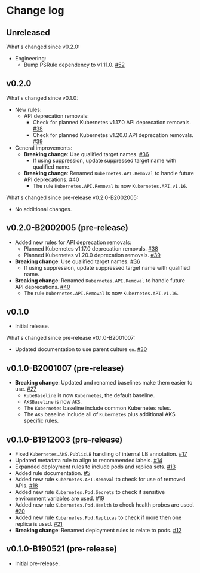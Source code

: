 # Change log

## Unreleased

What's changed since v0.2.0:

- Engineering:
  - Bump PSRule dependency to v1.11.0. [#52](https://github.com/microsoft/PSRule.Rules.Kubernetes/issues/52)

## v0.2.0

What's changed since v0.1.0:

- New rules:
  - API deprecation removals:
    - Check for planned Kubernetes v1.17.0 API deprecation removals. [#38](https://github.com/Microsoft/PSRule.Rules.Kubernetes/issues/38)
    - Check for planned Kubernetes v1.20.0 API deprecation removals. [#39](https://github.com/Microsoft/PSRule.Rules.Kubernetes/issues/39)
- General improvements:
  - **Breaking change**: Use qualified target names. [#36](https://github.com/Microsoft/PSRule.Rules.Kubernetes/issues/36)
    - If using suppression, update suppressed target name with qualified name.
  - **Breaking change**: Renamed `Kubernetes.API.Removal` to handle future API deprecations. [#40](https://github.com/Microsoft/PSRule.Rules.Kubernetes/issues/40)
    - The rule `Kubernetes.API.Removal` is now `Kubernetes.API.v1.16`.

What's changed since pre-release v0.2.0-B2002005:

- No additional changes.

## v0.2.0-B2002005 (pre-release)

- Added new rules for API deprecation removals:
  - Planned Kubernetes v1.17.0 deprecation removals. [#38](https://github.com/Microsoft/PSRule.Rules.Kubernetes/issues/38)
  - Planned Kubernetes v1.20.0 deprecation removals. [#39](https://github.com/Microsoft/PSRule.Rules.Kubernetes/issues/39)
- **Breaking change**: Use qualified target names. [#36](https://github.com/Microsoft/PSRule.Rules.Kubernetes/issues/36)
  - If using suppression, update suppressed target name with qualified name.
- **Breaking change**: Renamed `Kubernetes.API.Removal` to handle future API deprecations. [#40](https://github.com/Microsoft/PSRule.Rules.Kubernetes/issues/40)
  - The rule `Kubernetes.API.Removal` is now `Kubernetes.API.v1.16`.

## v0.1.0

- Initial release.

What's changed since pre-release v0.1.0-B2001007:

- Updated documentation to use parent culture `en`. [#30](https://github.com/Microsoft/PSRule.Rules.Kubernetes/issues/30)

## v0.1.0-B2001007 (pre-release)

- **Breaking change**: Updated and renamed baselines make them easier to use. [#27](https://github.com/Microsoft/PSRule.Rules.Kubernetes/issues/27)
  - `KubeBaseline` is now `Kubernetes`, the default baseline.
  - `AKSBaseline` is now `AKS`.
  - The `Kubernetes` baseline include common Kubernetes rules.
  - The `AKS` baseline include all of `Kubernetes` plus additional AKS specific rules.

## v0.1.0-B1912003 (pre-release)

- Fixed `Kubernetes.AKS.PublicLB` handling of internal LB annotation. [#17](https://github.com/Microsoft/PSRule.Rules.Kubernetes/issues/17)
- Updated metadata rule to align to recommended labels. [#14](https://github.com/Microsoft/PSRule.Rules.Kubernetes/issues/14)
- Expanded deployment rules to include pods and replica sets. [#13](https://github.com/Microsoft/PSRule.Rules.Kubernetes/issues/13)
- Added rule documentation. [#5](https://github.com/Microsoft/PSRule.Rules.Kubernetes/issues/5)
- Added new rule `Kubernetes.API.Removal` to check for use of removed APIs. [#18](https://github.com/Microsoft/PSRule.Rules.Kubernetes/issues/18)
- Added new rule `Kubernetes.Pod.Secrets` to check if sensitive environment variables are used. [#19](https://github.com/Microsoft/PSRule.Rules.Kubernetes/issues/19)
- Added new rule `Kubernetes.Pod.Health` to check health probes are used. [#20](https://github.com/Microsoft/PSRule.Rules.Kubernetes/issues/20)
- Added new rule `Kubernetes.Pod.Replicas` to check if more then one replica is used. [#21](https://github.com/Microsoft/PSRule.Rules.Kubernetes/issues/21)
- **Breaking change**: Renamed deployment rules to relate to pods. [#12](https://github.com/Microsoft/PSRule.Rules.Kubernetes/issues/12)

## v0.1.0-B190521 (pre-release)

- Initial pre-release.

